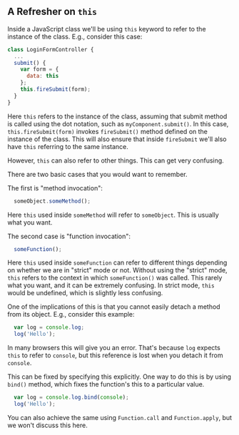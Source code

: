 ## A Refresher on `this`

Inside a JavaScript class we'll be using `this` keyword to refer to the instance of the class. E.g., consider this case:

```js
class LoginFormController {
  ...
  submit() {
    var form = {
      data: this
    };
    this.fireSubmit(form);
  }
}
```

Here `this` refers to the instance of the class, assuming that submit method is called using the dot notation, such as `myComponent.submit()`. In this case, `this.fireSubmit(form)` invokes `fireSubmit()` method defined on the instance of the class. This will also ensure that inside `fireSubmit` we'll also have `this` referring to the same instance.

However, `this` can also refer to other things. This can get very confusing.

There are two basic cases that you would want to remember.

The first is "method invocation":

```js
  someObject.someMethod();
```

Here `this` used inside `someMethod` will refer to `someObject`. This is usually what you want.

The second case is "function invocation":


```js
  someFunction();
```

Here `this` used inside `someFunction` can refer to different things depending on whether we are in "strict" mode or not. Without using the "strict" mode, `this` refers to the context in which `someFunction()` was called. This rarely what you want, and it can be extremely confusing. In strict mode, `this` would be undefined, which is slightly less confusing.

One of the implications of this is that you cannot easily detach a method from its object. E.g., consider this example:

```js
  var log = console.log;
  log('Hello');
```

In many browsers this will give you an error. That's because `log` expects `this` to refer to `console`, but this reference is lost when you detach it from `console`.

This can be fixed by specifying this explicitly. One way to do this is by using `bind()` method, which fixes the function's this to a particular value.

```js
  var log = console.log.bind(console);
  log('Hello');
```

You can also achieve the same using `Function.call` and `Function.apply`, but we won't discuss this here.
